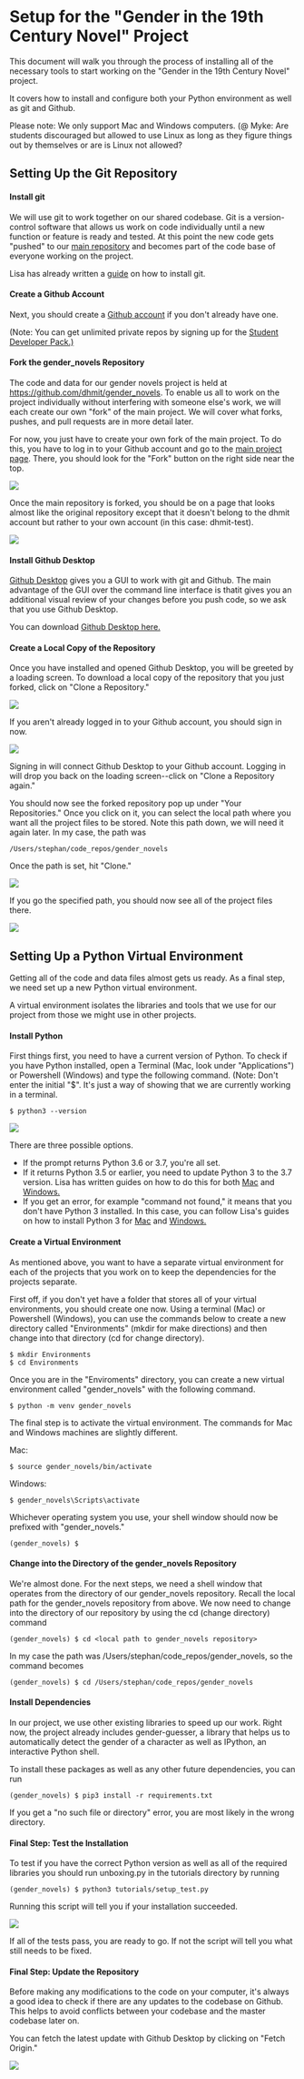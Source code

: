 # Setup for the "Gender in the 19th Century Novel" Project
This document will walk you through the process of installing all of
the necessary tools to start working on the "Gender in the 19th Century
Novel" project.

It covers how to install and configure both your Python environment
as well as git and Github.

Please note: We only support Mac and Windows computers.
(@ Myke: Are students discouraged but allowed to use Linux as long as
they figure things out by themselves or are is Linux not allowed?


## Setting Up the Git Repository

#### Install git
We will use git to work together on our shared codebase. Git is a
version-control software that allows us work on code individually until
a new function or feature is ready and tested. At this point the
new code gets "pushed" to our
[main repository](https://github.com/dhmit/gender_novels) and becomes
part of the code base of everyone working on the project.

Lisa has already written a
[guide](https://www.digitalocean.com/community/tutorials/how-to-contribute-to-open-source-getting-started-with-git#check-if-git-is-installed)
on how to install git.

#### Create a Github Account
Next, you should create a [Github account](https://github.com/join) if
you don't already have one.

(Note: You can get unlimited private repos by signing up for the
[Student Developer Pack.)](https://education.github.com/pack)

#### Fork the gender_novels Repository
The code and data for our gender novels project is held at
https://github.com/dhmit/gender_novels. To enable us all to work on the
project individually without interfering with someone else's work, we
will each create our own "fork" of the main project. We will cover
what forks, pushes, and pull requests are in more detail later.

For now, you just have to create your own fork of the main project.
To do this, you have to log in to your Github account and go to the
[main project page](https://github.com/dhmit/gender_novels). There, you
should look for the "Fork" button on the right side near the top.


![](images/setup_fork_1.png)

Once the main repository is forked, you should be on a page that looks
almost like the original repository except that it doesn't belong to the
dhmit account but rather to your own account (in this case: dhmit-test).

![](images/setup_fork_2.png)

#### Install Github Desktop
[Github Desktop](https://desktop.github.com/) gives you a GUI to work
with git and Github. The main advantage of the GUI over the command line
interface is thatit gives you an additional visual review of your
changes before you push code, so we ask that you use Github Desktop.

You can download [Github Desktop here.](https://desktop.github.com/)

#### Create a Local Copy of the Repository
Once you have installed and opened Github Desktop, you will be greeted
by a loading screen. To download a local copy of the repository that
you just forked, click on "Clone a Repository."

![](images/setup_gitdesktop_1.png)

If you aren't already logged in to your Github account, you should sign
in now.

![](images/setup_gitdesktop_2.png)

Signing in will connect Github Desktop to your Github account.
Logging in will drop you back on the loading screen--click on "Clone
a Repository again."

You should now see the forked repository pop up under "Your
Repositories." Once you click on it, you can select the local path where
you want all the project files to be stored.
Note this path down, we will need it again later. In my case, the path
was
```
/Users/stephan/code_repos/gender_novels
```
Once the path is set, hit "Clone."

![](images/setup_gitdesktop_3.png)

If you go the specified path, you should now see all of the project
files there.

![](images/setup_gitdesktop_4.png)


## Setting Up a Python Virtual Environment

Getting all of the code and data files almost gets us ready. As a final
step, we need set up a new Python virtual environment.

A virtual environment isolates the libraries and tools that we use for
our project from those we might use in other projects.

#### Install Python
First things first, you need to have a current version of Python.
To check if you have Python installed, open a Terminal (Mac, look under
"Applications") or Powershell (Windows) and type the following command.
(Note: Don't enter the initial "$". It's just a way of showing that we
are currently working in a terminal.

```command
$ python3 --version
```


![](images/setup_python_1.png)

There are three possible options.
- If the prompt returns Python 3.6 or 3.7, you're all set.
- If it returns Python 3.5 or earlier, you need to update Python 3 to the
3.7 version. Lisa has written guides on how to do this for both
[Mac](https://www.digitalocean.com/community/tutorials/how-to-install-python-3-and-set-up-a-local-programming-environment-on-macos#step-4-%E2%80%94-installing-python-3)
and
[Windows.](https://www.digitalocean.com/community/tutorials/how-to-install-python-3-and-set-up-a-local-programming-environment-on-windows-10#step-4-%E2%80%94-installing-python-3)
- If you get an error, for example "command not found," it means that you
don't have Python 3 installed. In this case, you can follow Lisa's
guides on how to install Python 3 for
[Mac](https://www.digitalocean.com/community/tutorials/how-to-install-python-3-and-set-up-a-local-programming-environment-on-macos)
and
[Windows.](https://www.digitalocean.com/community/tutorials/how-to-install-python-3-and-set-up-a-local-programming-environment-on-windows-10)

#### Create a Virtual Environment
As mentioned above, you want to have a separate virtual environment
for each of the projects that you work on to keep the dependencies for
the projects separate.

First off, if you don't yet have a folder that stores all of your
virtual environments, you should create one now. Using a terminal (Mac)
or Powershell (Windows), you can use the commands below to create a
new directory called "Environments" (mkdir for make directions) and then
change into that directory (cd for change directory).

```console
$ mkdir Environments
$ cd Environments
```

Once you are in the "Enviroments" directory, you can create a new
virtual environment called "gender_novels" with the following command.

```console
$ python -m venv gender_novels
```

The final step is to activate the virtual environment. The commands for
Mac and Windows machines are slightly different.

Mac:
```console
$ source gender_novels/bin/activate
```

Windows:
```console
$ gender_novels\Scripts\activate
```

Whichever operating system you use, your shell window should now be
prefixed with "gender_novels."
```console
(gender_novels) $
```

#### Change into the Directory of the gender_novels Repository
We're almost done. For the next steps, we need a shell window that
operates from the directory of our gender_novels repository.
Recall the local path for the gender_novels repository from above. We
now need to change into the directory of our repository by using the cd
(change directory) command
```console
(gender_novels) $ cd <local path to gender_novels repository>
```
In my case the path was /Users/stephan/code_repos/gender_novels, so the
command becomes
```console
(gender_novels) $ cd /Users/stephan/code_repos/gender_novels
```

#### Install Dependencies
In our project, we use other existing libraries to speed up our work.
Right now, the project already includes gender-guesser, a library that
helps us to automatically detect the gender of a character as well as
IPython, an interactive Python shell.

To install these packages as well as any other future dependencies,
you can run
```console
(gender_novels) $ pip3 install -r requirements.txt
```
If you get a "no such file or directory" error, you are most likely
in the wrong directory.


#### Final Step: Test the Installation
To test if you have the correct Python version as well as all of the
required libraries you should run unboxing.py in the
tutorials directory by running
```console
(gender_novels) $ python3 tutorials/setup_test.py
```
Running this script will tell you if your installation succeeded.

![](images/setup_test_1.png)

If all of the tests pass, you are ready to go. If not the script will
tell you what still needs to be fixed.

#### Final Step: Update the Repository

Before making any modifications to the code on your computer, it's
always a good idea to check if there are any updates to the codebase
on Github. This helps to avoid conflicts between your codebase and the
master codebase later on.

You can fetch the latest update with Github Desktop by clicking on
"Fetch Origin."

![](images/setup_fetchupdates_1.png)
